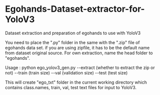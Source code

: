 # Egohands-Dataset-extractor-for-YoloV3
Dataset extraction and preparation of egohands to use with YoloV3

You need to place the ".py" folder in the same with the ".zip" file of egohands data set.
if you are using zipfile, it has to be the default name from dataset original source. For own extraction, name the head folder to "egohands".

Usage : python ego_yolov3_gen.py --extract (whether to extract the zip or not) --train (train size) --val (validation size) --test (test size)

This will create "ego_txt" folder in the current working directory which contains class.names, train, val, test text files for input to YoloV3.

